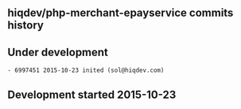 hiqdev/php-merchant-epayservice commits history
-----------------------------------------------

## Under development

    - 6997451 2015-10-23 inited (sol@hiqdev.com)

## Development started 2015-10-23

